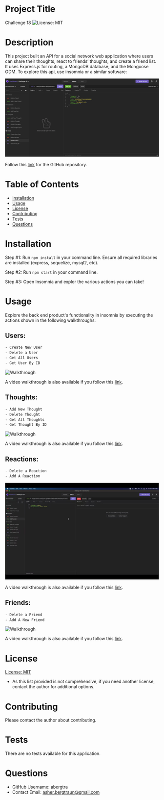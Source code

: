 # Project Title
Challenge 18 
![License: MIT](https://img.shields.io/badge/License-MIT-yellow.svg)

# Description
This project built an API for a social network web application where users can share their thoughts, react to friends’ thoughts, and create a friend list. It uses Express.js for routing, a MongoDB database, and the Mongoose ODM. To explore this api, use insomnia or a similar software:

![First Page](./assets/images/page1.png)

Follow this [link](https://github.com/abergtra/challenge-18) for the GitHub repository.

# Table of Contents 
* [Installation](#-Installation)
* [Usage](#-Usage)
* [License](#-Installation)
* [Contributing](#-Contributing)
* [Tests](#-Tests)
* [Questions](#-Questions)
    
# Installation
Step #1: Run `npm install` in your command line. Ensure all required libraries are installed (express, sequelize, mysql2, etc).

Step #2: Run `npm start` in your command line.

Step #3: Open Insomnia and explor the various actions you can take!

# Usage
Explore the back end product's functionality in insomnia by executing the actions shown in the following walkthroughs:

## Users:
```bash
- Create New User
- Delete a User
- Get All Users
- Get User By ID
```

![Walkthrough](./assets/gifs/walkthrough1.gif)

A video walkthrough is also available if you follow this [link](https://youtu.be/v-NW6WWG8fc).

## Thoughts:
```bash
- Add New Thought
- Delete Thought
- Get All Thoughts
- Get Thought By ID
```

![Walkthrough](./assets/gifs/walkthrough2.gif)

A video walkthrough is also available if you follow this [link](https://youtu.be/v-NW6WWG8fc).

## Reactions:
```bash
- Delete a Reaction
- Add A Reaction
```

![Walkthrough](./assets/gifs/walkthrough3.gif)

A video walkthrough is also available if you follow this [link](https://youtu.be/v-NW6WWG8fc).

## Friends:
```bash
- Delete a Friend
- Add A New Friend
```

![Walkthrough](./assets/gifs/walkthrough.gif)

A video walkthrough is also available if you follow this [link](https://youtu.be/v-NW6WWG8fc).

# License 
[License: MIT](https://opensource.org/licenses/MIT) 
* As this list provided is not comprehensive, if you need another license, contact the author for additional options. 


# Contributing 
Please contact the author about contributing.

# Tests
There are no tests available for this application.

# Questions
* GitHub Username: abergtra
* Contact Email: asher.bergtraun@gmail.com